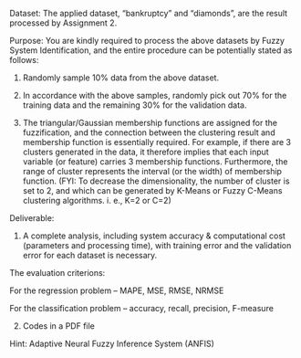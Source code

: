Dataset: The applied dataset, “bankruptcy” and “diamonds”, are the result processed by Assignment 2.

Purpose: You are kindly required to process the above datasets by Fuzzy System Identification, and the entire procedure can be potentially stated as follows:

1) Randomly sample 10% data from the above dataset.

2) In accordance with the above samples, randomly pick out 70% for the training data and the remaining 30% for the validation data.

3) The triangular/Gaussian membership functions are assigned for the fuzzification, and the connection between the clustering result and membership function is essentially required. For example, if there are 3 clusters generated in the data, it therefore implies that each input variable (or feature) carries 3 membership functions. Furthermore, the range of cluster represents the interval (or the width) of membership function. (FYI: To decrease the dimensionality, the number of cluster is set to 2, and which can be generated by K-Means or Fuzzy C-Means clustering algorithms. i. e., K=2 or C=2)

 

Deliverable:

1) A complete analysis, including system accuracy & computational cost (parameters and processing time), with training error and the validation error for each dataset is necessary.

The evaluation criterions:

For the regression problem – MAPE, MSE, RMSE, NRMSE

For the classification problem – accuracy, recall, precision, F-measure

2) Codes in a PDF file

 

Hint: Adaptive Neural Fuzzy Inference System (ANFIS)

